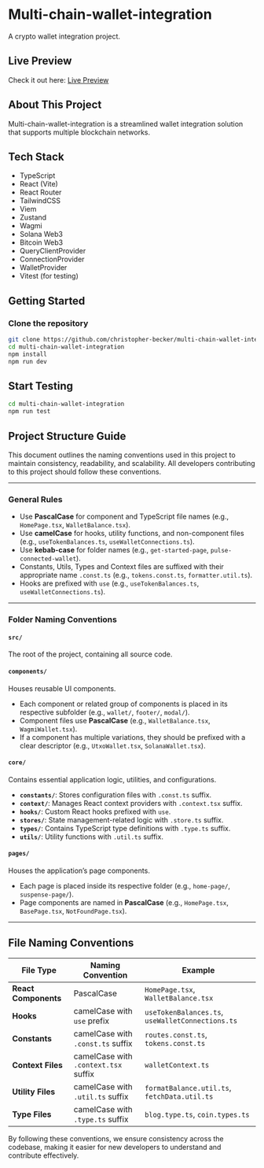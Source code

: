 # Multi-chain-wallet-integration

A crypto wallet integration project.

## Live Preview

Check it out here: [Live Preview](https://incandescent-longma-2b6623.netlify.app/)

## About This Project

Multi-chain-wallet-integration is a streamlined wallet integration solution that supports multiple blockchain networks.

## Tech Stack

- TypeScript
- React (Vite)
- React Router
- TailwindCSS
- Viem
- Zustand
- Wagmi
- Solana Web3
- Bitcoin Web3
- QueryClientProvider
- ConnectionProvider
- WalletProvider
- Vitest (for testing)

## Getting Started

### Clone the repository

```sh
git clone https://github.com/christopher-becker/multi-chain-wallet-integration.git
cd multi-chain-wallet-integration
npm install
npm run dev
```

## Start Testing

```sh
cd multi-chain-wallet-integration
npm run test
```

## Project Structure Guide

This document outlines the naming conventions used in this project to maintain consistency, readability, and scalability. All developers contributing to this project should follow these conventions.

---

### General Rules

- Use **PascalCase** for component and TypeScript file names (e.g., `HomePage.tsx`, `WalletBalance.tsx`).
- Use **camelCase** for hooks, utility functions, and non-component files (e.g., `useTokenBalances.ts`, `useWalletConnections.ts`).
- Use **kebab-case** for folder names (e.g., `get-started-page`, `pulse-connected-wallet`).
- Constants, Utils, Types and Context files are suffixed with their appropriate name `.const.ts` (e.g., `tokens.const.ts`, `formatter.util.ts`).
- Hooks are prefixed with `use` (e.g., `useTokenBalances.ts`, `useWalletConnections.ts`).

---

### Folder Naming Conventions

#### `src/`

The root of the project, containing all source code.

#### `components/`

Houses reusable UI components.

- Each component or related group of components is placed in its respective subfolder (e.g., `wallet/`, `footer/`, `modal/`).
- Component files use **PascalCase** (e.g., `WalletBalance.tsx`, `WagmiWallet.tsx`).
- If a component has multiple variations, they should be prefixed with a clear descriptor (e.g., `UtxoWallet.tsx`, `SolanaWallet.tsx`).

#### `core/`

Contains essential application logic, utilities, and configurations.

- **`constants/`**: Stores configuration files with `.const.ts` suffix.
- **`context/`**: Manages React context providers with `.context.tsx` suffix.
- **`hooks/`**: Custom React hooks prefixed with `use`.
- **`stores/`**: State management-related logic with `.store.ts` suffix.
- **`types/`**: Contains TypeScript type definitions with `.type.ts` suffix.
- **`utils/`**: Utility functions with `.util.ts` suffix.

#### `pages/`

Houses the application’s page components.

- Each page is placed inside its respective folder (e.g., `home-page/`, `suspense-page/`).
- Page components are named in **PascalCase** (e.g., `HomePage.tsx`, `BasePage.tsx`, `NotFoundPage.tsx`).

---

## File Naming Conventions

| File Type            | Naming Convention                    | Example                                          |
| -------------------- | ------------------------------------ | ------------------------------------------------ |
| **React Components** | PascalCase                           | `HomePage.tsx`, `WalletBalance.tsx`              |
| **Hooks**            | camelCase with `use` prefix          | `useTokenBalances.ts`, `useWalletConnections.ts` |
| **Constants**        | camelCase with `.const.ts` suffix    | `routes.const.ts`, `tokens.const.ts`             |
| **Context Files**    | camelCase with `.context.tsx` suffix | `walletContext.ts`                               |
| **Utility Files**    | camelCase with `.util.ts` suffix     | `formatBalance.util.ts`, `fetchData.util.ts`     |
| **Type Files**       | camelCase with `.type.ts` suffix     | `blog.type.ts`, `coin.types.ts`                  |

By following these conventions, we ensure consistency across the codebase, making it easier for new developers to understand and contribute effectively.
